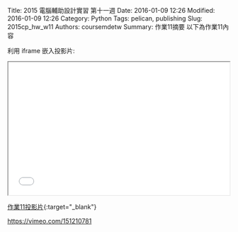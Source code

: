 Title: 2015 電腦輔助設計實習 第十一週
Date: 2016-01-09 12:26
Modified: 2016-01-09 12:26
Category: Python
Tags: pelican, publishing
Slug: 2015cp_hw_w11
Authors: coursemdetw
Summary: 作業11摘要
以下為作業11內容

利用 iframe 嵌入投影片:

<iframe src="simplest11.html" width="500" height="300"></iframe>

[作業11投影片](simplest11.html){:target="_blank"}

https://vimeo.com/151210781
